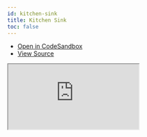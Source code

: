 ```yaml
---
id: kitchen-sink
title: Kitchen Sink
toc: false
---
```


- [Open in CodeSandbox](https://codesandbox.io/s/github/tannerlinsley/react-charts/tree/master/examples/kitchen-sink)
- [View Source](https://github.com/tannerlinsley/react-charts/tree/master/examples/kitchen-sink)

<iframe
  src="https://codesandbox.io/embed/github/tannerlinsley/react-charts/tree/master/examples/kitchen-sink?autoresize=1&fontsize=14&theme=dark"
  title="tannerlinsley/react-charts: kitchen-sink"
  sandbox="allow-forms allow-modals allow-popups allow-presentation allow-same-origin allow-scripts"
  style={{
    width: '100%',
    height: '80vh',
    border: '0',
    borderRadius: 8,
    overflow: 'hidden',
    position: 'static',
    zIndex: 0,
  }}
></iframe>
